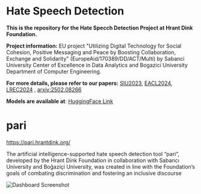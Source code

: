 # Hate Speech Detection

**This is the repository for the Hate Specch Detection Project at Hrant Dink Foundation.**

**Project information:** EU project "Utilizing Digital Technology for Social Cohesion, Positive Messaging and Peace by Boosting Collaboration, Exchange and Solidarity" (EuropeAid/170389/DD/ACT/Multi) by Sabanci University Center of Excellence in Data Analytics and Bogazici University Department of Computer Engineering.

**For more details, please refer to our papers:** 
[SIU2023](https://ieeexplore.ieee.org/document/10223800),
[EACL2024](https://aclanthology.org/2024.case-1.32/),
[LREC2024](https://aclanthology.org/2024.lrec-main.1025/) ,
[arxiv:2502.08266](https://arxiv.org/abs/2502.08266) 

**Models are available at**:
[HuggingFace Link](https://huggingface.co/HrantDinkFoundation)

# pari 
https://pari.hrantdink.org/

The artificial intelligence-supported hate speech detection tool “pari”, developed by the Hrant Dink Foundation in collaboration with Sabancı University and Boğaziçi University, was created in line with the Foundation’s goals of combating discrimination and fostering an inclusive discourse

![Dashboard Screenshot](./images/pari.jpg)

